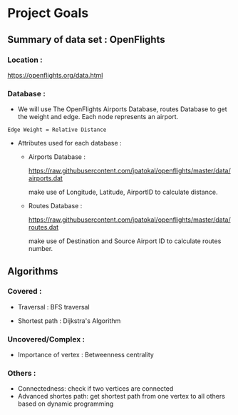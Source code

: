 # Project Goals

## Summary of data set : OpenFlights

### Location :

https://openflights.org/data.html

### Database :

- We will use The OpenFlights Airports Database, routes Database to get the weight and edge. Each node represents an airport. 

```
Edge Weight = Relative Distance
```

- Attributes used for each database :

  - Airports Database : 

    https://raw.githubusercontent.com/jpatokal/openflights/master/data/airports.dat

    make use of Longitude, Latitude, AirportID to calculate distance. 

  - Routes Database : 

    https://raw.githubusercontent.com/jpatokal/openflights/master/data/routes.dat

    make use of Destination and Source Airport ID to calculate routes number. 

    

## Algorithms

### Covered :
- Traversal : BFS traversal 

- Shortest path : Dijkstra's Algorithm

### Uncovered/Complex :

- Importance of vertex : Betweenness centrality

### Others :
- Connectedness: check if two vertices are connected
- Advanced shortes path: get shortest path from one vertex to all others based on dynamic programming
